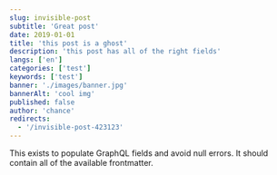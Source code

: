 ```yaml
---
slug: invisible-post
subtitle: 'Great post'
date: 2019-01-01
title: 'this post is a ghost'
description: 'this post has all of the right fields'
langs: ['en']
categories: ['test']
keywords: ['test']
banner: './images/banner.jpg'
bannerAlt: 'cool img'
published: false
author: 'chance'
redirects:
  - '/invisible-post-423123'
---
```



This exists to populate GraphQL fields and avoid null errors. It should contain all of the available frontmatter.
